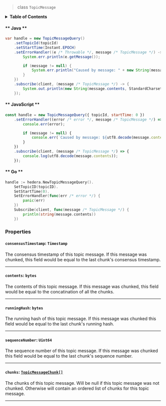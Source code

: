 > class `TopicMessage`

<details>
<summary><b>Table of Contents</b></summary>

| Item | Java | JavaScript | Go
| - | - | - | - |
| [`consensusTimestamp`](#consensustimestamp-timestamp) | ✅ | ✅ | ✅
| [`contents`](#contents-bytes) | ✅ | ✅ | ✅
| [`runningHash`](#runninghash-bytes) | ✅ | ✅ | ✅
| [`sequenceNumber`](#sequencenumber-uint64) | ✅ | ✅ | ✅
| [`chunks`](#chunks-topicmessagechunk) | ✅ | ✅ | ✅

</details>

<!-- tabs:start -->

#### ** Java **

```java
var handle = new TopicMessageQuery()
    .setTopicId(topicId)
    .setStartTime(Instant.EPOCH)
    .setErrorHandler((e /* Throwable */, message /* TopicMessage */) -> {
        System.err.println(e.getMessage());

        if (message != null) {
            System.err.println("Caused by message: " + new String(message.contents, StandardCharsets.UTF_8));
        }
    })
    .subscribe(client, (message /* TopicMessage */) -> {
        System.out.println(new String(message.contents, StandardCharsets.UTF_8));
    });
```

#### ** JavaScript **

```javascript
const handle = new TopicMessageQuery({ topicId, startTime: 0 })
    .setErrorHandler((error /* error */, message /* TopicMessage */) => {
        console.err(error);

        if (message != null) {
            console.err(`Caused by message: ${utf8.decode(message.contents)}`);
        }
    })
    .subscribe(client, (message /* TopicMessage */) => {
        console.log(utf8.decode(message.contents));
    });
```

#### ** Go **

```go
handle := hedera.NewTopicMessageQuery().
    SetTopicID(topicID).
    SetStartTime(0).
    SetErrorHandler(func(err /* error */) {
        panic(err)
    })
    Subscribe(client, func(message /* TopicMessage */) {
        println(string(message.contents))
    })
```

<!-- tabs:end -->

### Properties

#### `consensusTimestamp`: `Timestamp`

The consensus timestamp of this topic message. If this message was chunked, this
field would be equal to the last chunk's consensus timestamp.

---

#### `contents`: `bytes`

The contents of this topic message. If this message was chunked, this field would
be equal to the concatination of all the chunks.

---

#### `runningHash`: `bytes`

The running hash of this topic message. If this message was chunked this field would
be equal to the last chunk's running hash.

---

#### `sequenceNumber`: `Uint64`

The sequence number of this topic message. If this message was chunked this field would
be equal to the last chunk's sequence number.

---

#### `chunks`: [`TopicMessageChunk[]`](reference/consensus/TopicMessageChunk.md)

The chunks of this topic message. Will be null if this topic message was not chunked.
Otherwise will contain an ordered list of chunks for this topic message.

---
